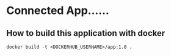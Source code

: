 # Connected App......

## How to build this application with docker
```
docker build -t <DOCKERHUB_USERNAME>/app:1.0 .
```
